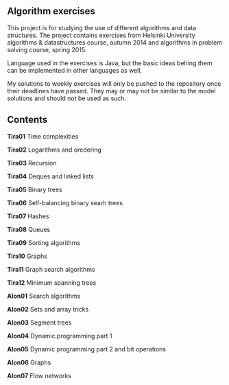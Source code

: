 Algorithm exercises
--------------------

This project is for studying the use of different algorithms and data structures. The project contains exercises from Helsinki University algorithms & datastructures course, autumn 2014 and algorithms in problem solving course, spring 2015.

Language used in the exercises is Java, but the basic ideas behing them can be implemented in other languages as well.

My solutions to weekly exercises will only be pushed to the repository once their deadlines have passed. They may or may not be similar to the model solutions and should not be used as such.

Contents
-------

**Tira01** Time complexities

**Tira02** Logarithms and oredering

**Tira03** Recursion

**Tira04** Deques and linked lists

**Tira05** Binary trees

**Tira06** Self-balancing binary searh trees

**Tira07** Hashes

**Tira08** Queues

**Tira09** Sorting algorithms

**Tira10** Graphs

**Tira11** Graph search algorithms

**Tira12** Minimum spanning trees

**Alon01** Search algorithms

**Alon02** Sets and array tricks

**Alon03** Segment trees

**Alon04** Dynamic programming part 1

**Alon05** Dynamic programming part 2 and bit operations

**Alon06** Graphs

**Alon07** Flow networks
